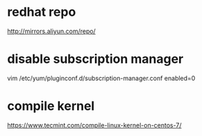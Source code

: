 # redhat repo
http://mirrors.aliyun.com/repo/

# disable subscription manager 
vim /etc/yum/pluginconf.d/subscription-manager.conf
enabled=0

# compile kernel

https://www.tecmint.com/compile-linux-kernel-on-centos-7/
